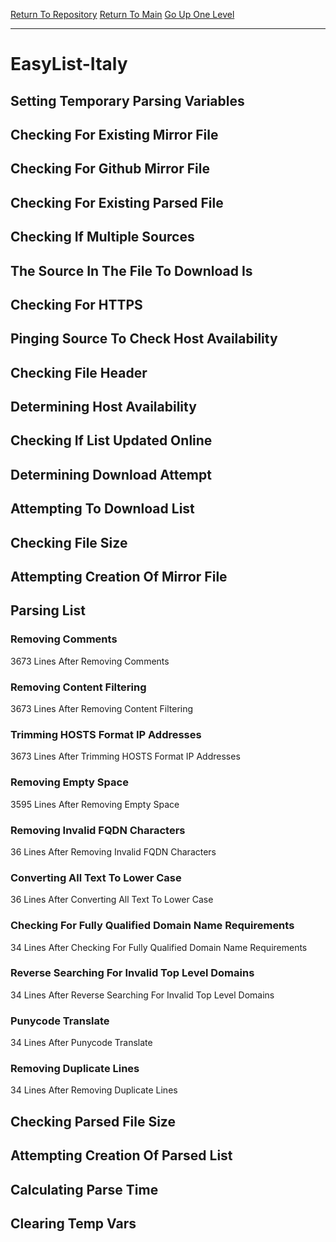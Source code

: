 [Return To Repository](https://github.com/bast69/piholeparser/)
[Return To Main](https://github.com/bast69/piholeparser/blob/master/RecentRunLogs/Mainlog.md)
[Go Up One Level](https://github.com/bast69/piholeparser/blob/master/RecentRunLogs/TopLevelScripts/30-Processing-External-Blacklists.md)
____________________________________
# EasyList-Italy
## Setting Temporary Parsing Variables
## Checking For Existing Mirror File
## Checking For Github Mirror File
## Checking For Existing Parsed File
## Checking If Multiple Sources
## The Source In The File To Download Is
## Checking For HTTPS
## Pinging Source To Check Host Availability
## Checking File Header
## Determining Host Availability
## Checking If List Updated Online
## Determining Download Attempt
## Attempting To Download List
## Checking File Size
## Attempting Creation Of Mirror File
## Parsing List
### Removing Comments
3673 Lines After Removing Comments
### Removing Content Filtering
3673 Lines After Removing Content Filtering
### Trimming HOSTS Format IP Addresses
3673 Lines After Trimming HOSTS Format IP Addresses
### Removing Empty Space
3595 Lines After Removing Empty Space
### Removing Invalid FQDN Characters
36 Lines After Removing Invalid FQDN Characters
### Converting All Text To Lower Case
36 Lines After Converting All Text To Lower Case
### Checking For Fully Qualified Domain Name Requirements
34 Lines After Checking For Fully Qualified Domain Name Requirements
### Reverse Searching For Invalid Top Level Domains
34 Lines After Reverse Searching For Invalid Top Level Domains
### Punycode Translate
34 Lines After Punycode Translate
### Removing Duplicate Lines
34 Lines After Removing Duplicate Lines
## Checking Parsed File Size
## Attempting Creation Of Parsed List
## Calculating Parse Time
## Clearing Temp Vars
